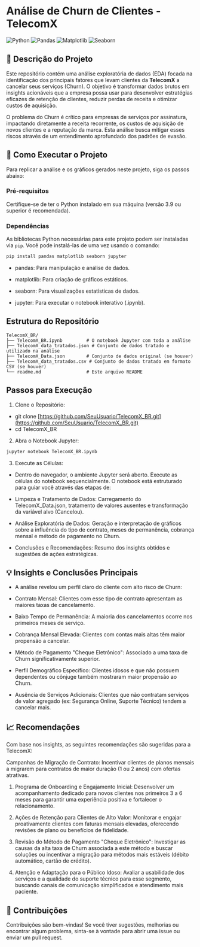 # Análise de Churn de Clientes - TelecomX

![Python](https://img.shields.io/badge/Python-3.9%2B-blue?style=flat&logo=python)
![Pandas](https://img.shields.io/badge/Pandas-orange?style=flat&logo=pandas)
![Matplotlib](https://img.shields.io/badge/Matplotlib-red?style=flat&logo=matplotlib)
![Seaborn](https://img.shields.io/badge/Seaborn-purple?style=flat&logo=seaborn)

## 📄 Descrição do Projeto

Este repositório contém uma análise exploratória de dados (EDA) focada na identificação dos principais fatores que levam clientes da **TelecomX** a cancelar seus serviços (Churn). O objetivo é transformar dados brutos em insights acionáveis que a empresa possa usar para desenvolver estratégias eficazes de retenção de clientes, reduzir perdas de receita e otimizar custos de aquisição.

O problema do Churn é crítico para empresas de serviços por assinatura, impactando diretamente a receita recorrente, os custos de aquisição de novos clientes e a reputação da marca. Esta análise busca mitigar esses riscos através de um entendimento aprofundado dos padrões de evasão.

## 🚀 Como Executar o Projeto

Para replicar a análise e os gráficos gerados neste projeto, siga os passos abaixo:

### Pré-requisitos

Certifique-se de ter o Python instalado em sua máquina (versão 3.9 ou superior é recomendada).

### Dependências

As bibliotecas Python necessárias para este projeto podem ser instaladas via `pip`. Você pode instalá-las de uma vez usando o comando:

```bash
pip install pandas matplotlib seaborn jupyter
```
- pandas: Para manipulação e análise de dados.

- matplotlib: Para criação de gráficos estáticos.

- seaborn: Para visualizações estatísticas de dados.

- jupyter: Para executar o notebook interativo (.ipynb).

## Estrutura do Repositório
```
TelecomX_BR/
├── TelecomX_BR.ipynb         # O notebook Jupyter com toda a análise
├── TelecomX_data_tratados.json # Conjunto de dados tratado e utilizado na análise
├── TelecomX_Data.json        # Conjunto de dados original (se houver)
├── TelecomX_data_tratados.csv # Conjunto de dados tratado em formato CSV (se houver)
└── readme.md                 # Este arquivo README
```
## Passos para Execução
1. Clone o Repositório: 
- git clone [https://github.com/SeuUsuario/TelecomX_BR.git](https://github.com/SeuUsuario/TelecomX_BR.git)
- cd TelecomX_BR

2. Abra o Notebook Jupyter:
```bash
jupyter notebook TelecomX_BR.ipynb
```
3. Execute as Células:
- Dentro do navegador, o ambiente Jupyter será aberto. Execute as células do notebook sequencialmente. O notebook está estruturado para guiar você através das etapas de:

- Limpeza e Tratamento de Dados: Carregamento do TelecomX_Data.json, tratamento de valores ausentes e transformação da variável alvo (Cancelou).

- Análise Exploratória de Dados: Geração e interpretação de gráficos sobre a influência do tipo de contrato, meses de permanência, cobrança mensal e método de pagamento no Churn.

- Conclusões e Recomendações: Resumo dos insights obtidos e sugestões de ações estratégicas.

## 💡 Insights e Conclusões Principais
- A análise revelou um perfil claro do cliente com alto risco de Churn:

- Contrato Mensal: Clientes com esse tipo de contrato apresentam as maiores taxas de cancelamento.

- Baixo Tempo de Permanência: A maioria dos cancelamentos ocorre nos primeiros meses de serviço.

- Cobrança Mensal Elevada: Clientes com contas mais altas têm maior propensão a cancelar.

- Método de Pagamento "Cheque Eletrônico": Associado a uma taxa de Churn significativamente superior.

- Perfil Demográfico Específico: Clientes idosos e que não possuem dependentes ou cônjuge também mostraram maior propensão ao Churn.

- Ausência de Serviços Adicionais: Clientes que não contratam serviços de valor agregado (ex: Segurança Online, Suporte Técnico) tendem a cancelar mais.

## 📈 Recomendações
Com base nos insights, as seguintes recomendações são sugeridas para a TelecomX:

Campanhas de Migração de Contrato: Incentivar clientes de planos mensais a migrarem para contratos de maior duração (1 ou 2 anos) com ofertas atrativas.

1. Programa de Onboarding e Engajamento Inicial: Desenvolver um acompanhamento dedicado para novos clientes nos primeiros 3 a 6 meses para garantir uma experiência positiva e fortalecer o relacionamento.

2. Ações de Retenção para Clientes de Alto Valor: Monitorar e engajar proativamente clientes com faturas mensais elevadas, oferecendo revisões de plano ou benefícios de fidelidade.

3. Revisão do Método de Pagamento "Cheque Eletrônico": Investigar as causas da alta taxa de Churn associada a este método e buscar soluções ou incentivar a migração para métodos mais estáveis (débito automático, cartão de crédito).

4. Atenção e Adaptação para o Público Idoso: Avaliar a usabilidade dos serviços e a qualidade do suporte técnico para esse segmento, buscando canais de comunicação simplificados e atendimento mais paciente.

## 🤝 Contribuições
Contribuições são bem-vindas! Se você tiver sugestões, melhorias ou encontrar algum problema, sinta-se à vontade para abrir uma issue ou enviar um pull request.
